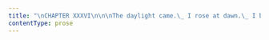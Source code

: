 ```yaml
---
title: "\nCHAPTER XXXVI\n\n\nThe daylight came.\_ I rose at dawn.\_ I busied myself for an hour or two\nwith arranging my things in my chamber, drawers, and wardrobe, in the\norder wherein I should wish to leave them during a brief absence.\_\nMeantime, I heard St. John quit his room.\_ He stopped at my door: I\nfeared he would knock—no, but a slip of paper was passed under the\ndoor.\_ I took it up.\_ It bore these words—\n\n“You left me too suddenly last night.\_ Had you stayed but a little\nlonger, you would have laid your hand on the Christian’s cross and the\nangel’s crown.\_ I shall expect your clear decision when I return this\nday fortnight.\_ Meantime, watch and pray that you enter not into\ntemptation: the spirit, I trust, is willing, but the flesh, I see, is\nweak.\_ I shall pray for you hourly.—Yours, St. John.”\n\n“My spirit,” I answered mentally, “is willing to do what is right; and\nmy flesh, I hope, is strong enough to accomplish the will of Heaven,\nwhen once that will is distinctly known to me.\_ At any rate, it shall be\nstrong enough to search—inquire—to grope an outlet from this cloud of\ndoubt, and find the open day of certainty.”\n\nIt was the first of June; yet the morning was overcast and chilly: rain\nbeat fast on my casement.\_ I heard the front-door open, and St. John\npass out.\_ Looking through the window, I saw him traverse the garden.\_\nHe took the way over the misty moors in the direction of Whitcross—there\nhe would meet the coach.\n\n“In a few more hours I shall succeed you in that track, cousin,” thought\nI: “I too have a coach to meet at Whitcross.\_ I too have some to see and\nask after in England, before I depart for ever.”\n\nIt wanted yet two hours of breakfast-time.\_ I filled the interval in\nwalking softly about my room, and pondering the visitation which had\ngiven my plans their present bent.\_ I recalled that inward sensation I\nhad experienced: for I could recall it, with all its unspeakable\nstrangeness.\_ I recalled the voice I had heard; again I questioned\nwhence it came, as vainly as before: it seemed in me—not in the\nexternal world.\_ I asked was it a mere nervous impression—a delusion?\_ I\ncould not conceive or believe: it was more like an inspiration.\_ The\nwondrous shock of feeling had come like the earthquake which shook the\nfoundations of Paul and Silas’s prison; it had opened the doors of the\nsoul’s cell and loosed its bands—it had wakened it out of its sleep,\nwhence it sprang trembling, listening, aghast; then vibrated thrice a\ncry on my startled ear, and in my quaking heart and through my spirit,\nwhich neither feared nor shook, but exulted as if in joy over the\nsuccess of one effort it had been privileged to make, independent of the\ncumbrous body.\n\n“Ere many days,” I said, as I terminated my musings, “I will know\nsomething of him whose voice seemed last night to summon me.\_ Letters\nhave proved of no avail—personal inquiry shall replace them.”\n\nAt breakfast I announced to Diana and Mary that I was going a journey,\nand should be absent at least four days.\n\n“Alone, Jane?” they asked.\n\n“Yes; it was to see or hear news of a friend about whom I had for some\ntime been uneasy.”\n\nThey might have said, as I have no doubt they thought, that they had\nbelieved me to be without any friends save them: for, indeed, I had\noften said so; but, with their true natural delicacy, they abstained\nfrom comment, except that Diana asked me if I was sure I was well enough\nto travel.\_ I looked very pale, she observed.\_ I replied, that nothing\nailed me save anxiety of mind, which I hoped soon to alleviate.\n\nIt was easy to make my further arrangements; for I was troubled with no\ninquiries—no surmises.\_ Having once explained to them that I could not\nnow be explicit about my plans, they kindly and wisely acquiesced in the\nsilence with which I pursued them, according to me the privilege of free\naction I should under similar circumstances have accorded them.\n\nI left Moor House at three o’clock p.m., and soon after four I stood at\nthe foot of the sign-post of Whitcross, waiting the arrival of the coach\nwhich was to take me to distant Thornfield.\_ Amidst the silence of those\nsolitary roads and desert hills, I heard it approach from a great\ndistance.\_ It was the same vehicle whence, a year ago, I had alighted\none summer evening on this very spot—how desolate, and hopeless, and\nobjectless!\_ It stopped as I beckoned.\_ I entered—not now obliged to\npart with my whole fortune as the price of its accommodation.\_ Once more\non the road to Thornfield, I felt like the messenger-pigeon flying home.\n\nIt was a journey of six-and-thirty hours.\_ I had set out from Whitcross\non a Tuesday afternoon, and early on the succeeding Thursday morning the\ncoach stopped to water the horses at a wayside inn, situated in the\nmidst of scenery whose green hedges and large fields and low pastoral\nhills (how mild of feature and verdant of hue compared with the stern\nNorth-Midland moors of Morton!) met my eye like the lineaments of a once\nfamiliar face.\_ Yes, I knew the character of this landscape: I was sure\nwe were near my bourne.\n\n“How far is Thornfield Hall from here?” I asked of the ostler.\n\n“Just two miles, ma’am, across the fields.”\n\n“My journey is closed,” I thought to myself.\_ I got out of the coach,\ngave a box I had into the ostler’s charge, to be kept till I called for\nit; paid my fare; satisfied the coachman, and was going: the brightening\nday gleamed on the sign of the inn, and I read in gilt letters, “The\nRochester Arms.”\_ My heart leapt up: I was already on my master’s very\nlands.\_ It fell again: the thought struck it:—\n\n“Your master himself may be beyond the British Channel, for aught you\nknow: and then, if he is at Thornfield Hall, towards which you hasten,\nwho besides him is there?\_ His lunatic wife: and you have nothing to do\nwith him: you dare not speak to him or seek his presence.\_ You have lost\nyour labour—you had better go no farther,” urged the monitor.\_ “Ask\ninformation of the people at the inn; they can give you all you seek:\nthey can solve your doubts at once.\_ Go up to that man, and inquire if\nMr. Rochester be at home.”\n\nThe suggestion was sensible, and yet I could not force myself to act on\nit.\_ I so dreaded a reply that would crush me with despair.\_ To prolong\ndoubt was to prolong hope.\_ I might yet once more see the Hall under the\nray of her star.\_ There was the stile before me—the very fields through\nwhich I had hurried, blind, deaf, distracted with a revengeful fury\ntracking and scourging me, on the morning I fled from Thornfield: ere I\nwell knew what course I had resolved to take, I was in the midst of\nthem.\_ How fast I walked!\_ How I ran sometimes!\_ How I looked forward to\ncatch the first view of the well-known woods!\_ With what feelings I\nwelcomed single trees I knew, and familiar glimpses of meadow and hill\nbetween them!\n\nAt last the woods rose; the rookery clustered dark; a loud cawing broke\nthe morning stillness.\_ Strange delight inspired me: on I hastened.\_\nAnother field crossed—a lane threaded—and there were the courtyard\nwalls—the back offices: the house itself, the rookery still hid.\_ “My\nfirst view of it shall be in front,” I determined, “where its bold\nbattlements will strike the eye nobly at once, and where I can single\nout my master’s very window: perhaps he will be standing at it—he rises\nearly: perhaps he is now walking in the orchard, or on the pavement in\nfront.\_ Could I but see him!—but a moment!\_ Surely, in that case, I\nshould not be so mad as to run to him?\_ I cannot tell—I am not certain.\_\nAnd if I did—what then?\_ God bless him!\_ What then?\_ Who would be hurt\nby my once more tasting the life his glance can give me?\_ I rave:\nperhaps at this moment he is watching the sun rise over the Pyrenees, or\non the tideless sea of the south.”\n\nI had coasted along the lower wall of the orchard—turned its angle:\nthere was a gate just there, opening into the meadow, between two stone\npillars crowned by stone balls.\_ From behind one pillar I could peep\nround quietly at the full front of the mansion.\_ I advanced my head with\nprecaution, desirous to ascertain if any bedroom window-blinds were yet\ndrawn up: battlements, windows, long front—all from this sheltered\nstation were at my command.\n\nThe crows sailing overhead perhaps watched me while I took this survey.\_\nI wonder what they thought.\_ They must have considered I was very\ncareful and timid at first, and that gradually I grew very bold and\nreckless.\_ A peep, and then a long stare; and then a departure from my\nniche and a straying out into the meadow; and a sudden stop full in\nfront of the great mansion, and a protracted, hardy gaze towards it.\_\n“What affectation of diffidence was this at first?” they might have\ndemanded; “what stupid regardlessness now?”\n\nHear an illustration, reader.\n\nA lover finds his mistress asleep on a mossy bank; he wishes to catch a\nglimpse of her fair face without waking her.\_ He steals softly over the\ngrass, careful to make no sound; he pauses—fancying she has stirred: he\nwithdraws: not for worlds would he be seen.\_ All is still: he again\nadvances: he bends above her; a light veil rests on her features: he\nlifts it, bends lower; now his eyes anticipate the vision of\nbeauty—warm, and blooming, and lovely, in rest.\_ How hurried was their\nfirst glance!\_ But how they fix!\_ How he starts!\_ How he suddenly and\nvehemently clasps in both arms the form he dared not, a moment since,\ntouch with his finger!\_ How he calls aloud a name, and drops his burden,\nand gazes on it wildly!\_ He thus grasps and cries, and gazes, because he\nno longer fears to waken by any sound he can utter—by any movement he\ncan make.\_ He thought his love slept sweetly: he finds she is stone\ndead.\n\nI looked with timorous joy towards a stately house: I saw a blackened\nruin.\n\nNo need to cower behind a gate-post, indeed!—to peep up at chamber\nlattices, fearing life was astir behind them!\_ No need to listen for\ndoors opening—to fancy steps on the pavement or the gravel-walk!\_ The\nlawn, the grounds were trodden and waste: the portal yawned void.\_ The\nfront was, as I had once seen it in a dream, but a well-like wall, very\nhigh and very fragile-looking, perforated with paneless windows: no\nroof, no battlements, no chimneys—all had crashed in.\n\nAnd there was the silence of death about it: the solitude of a lonesome\nwild.\_ No wonder that letters addressed to people here had never\nreceived an answer: as well despatch epistles to a vault in a church\naisle.\_ The grim blackness of the stones told by what fate the Hall had\nfallen—by conflagration: but how kindled?\_ What story belonged to this\ndisaster?\_ What loss, besides mortar and marble and wood-work had\nfollowed upon it?\_ Had life been wrecked as well as property?\_ If so,\nwhose?\_ Dreadful question: there was no one here to answer it—not even\ndumb sign, mute token.\n\nIn wandering round the shattered walls and through the devastated\ninterior, I gathered evidence that the calamity was not of late\noccurrence.\_ Winter snows, I thought, had drifted through that void\narch, winter rains beaten in at those hollow casements; for, amidst the\ndrenched piles of rubbish, spring had cherished vegetation: grass and\nweed grew here and there between the stones and fallen rafters.\_ And oh!\nwhere meantime was the hapless owner of this wreck?\_ In what land?\_\nUnder what auspices?\_ My eye involuntarily wandered to the grey church\ntower near the gates, and I asked, “Is he with Damer de Rochester,\nsharing the shelter of his narrow marble house?”\n\nSome answer must be had to these questions.\_ I could find it nowhere but\nat the inn, and thither, ere long, I returned.\_ The host himself brought\nmy breakfast into the parlour.\_ I requested him to shut the door and sit\ndown: I had some questions to ask him.\_ But when he complied, I scarcely\nknew how to begin; such horror had I of the possible answers.\_ And yet\nthe spectacle of desolation I had just left prepared me in a measure for\na tale of misery.\_ The host was a respectable-looking, middle-aged man.\n\n“You know Thornfield Hall, of course?” I managed to say at last.\n\n“Yes, ma’am; I lived there once.”\n\n“Did you?”\_ Not in my time, I thought: you are a stranger to me.\n\n“I was the late Mr. Rochester’s butler,” he added.\n\nThe late!\_ I seem to have received, with full force, the blow I had been\ntrying to evade.\n\n“The late!” I gasped.\_ “Is he dead?”\n\n“I mean the present gentleman, Mr. Edward’s father,” he explained.\_ I\nbreathed again: my blood resumed its flow.\_ Fully assured by these words\nthat Mr. Edward—my Mr. Rochester (God bless him, wherever he\nwas!)—was at least alive: was, in short, “the present gentleman.”\_\nGladdening words!\_ It seemed I could hear all that was to come—whatever\nthe disclosures might be—with comparative tranquillity.\_ Since he was\nnot in the grave, I could bear, I thought, to learn that he was at the\nAntipodes.\n\n“Is Mr. Rochester living at Thornfield Hall now?” I asked, knowing, of\ncourse, what the answer would be, but yet desirous of deferring the\ndirect question as to where he really was.\n\n“No, ma’am—oh, no!\_ No one is living there.\_ I suppose you are a\nstranger in these parts, or you would have heard what happened last\nautumn,—Thornfield Hall is quite a ruin: it was burnt down just about\nharvest-time.\_ A dreadful calamity! such an immense quantity of valuable\nproperty destroyed: hardly any of the furniture could be saved.\_ The\nfire broke out at dead of night, and before the engines arrived from\nMillcote, the building was one mass of flame.\_ It was a terrible\nspectacle: I witnessed it myself.”\n\n“At dead of night!” I muttered.\_ Yes, that was ever the hour of fatality\nat Thornfield.\_ “Was it known how it originated?” I demanded.\n\n“They guessed, ma’am: they guessed.\_ Indeed, I should say it was\nascertained beyond a doubt.\_ You are not perhaps aware,” he continued,\nedging his chair a little nearer the table, and speaking low, “that\nthere was a lady—a—a lunatic, kept in the house?”\n\n“I have heard something of it.”\n\n“She was kept in very close confinement, ma’am: people even for some\nyears was not absolutely certain of her existence.\_ No one saw her: they\nonly knew by rumour that such a person was at the Hall; and who or what\nshe was it was difficult to conjecture.\_ They said Mr. Edward had\nbrought her from abroad, and some believed she had been his mistress.\_\nBut a queer thing happened a year since—a very queer thing.”\n\nI feared now to hear my own story.\_ I endeavoured to recall him to the\nmain fact.\n\n“And this lady?”\n\n“This lady, ma’am,” he answered, “turned out to be Mr. Rochester’s\nwife!\_ The discovery was brought about in the strangest way.\_ There was\na young lady, a governess at the Hall, that Mr. Rochester fell in—”\n\n“But the fire,” I suggested.\n\n“I’m coming to that, ma’am—that Mr. Edward fell in love with.\_ The\nservants say they never saw anybody so much in love as he was: he was\nafter her continually.\_ They used to watch him—servants will, you know,\nma’am—and he set store on her past everything: for all, nobody but him\nthought her so very handsome.\_ She was a little small thing, they say,\nalmost like a child.\_ I never saw her myself; but I’ve heard Leah, the\nhouse-maid, tell of her.\_ Leah liked her well enough.\_ Mr. Rochester was\nabout forty, and this governess not twenty; and you see, when gentlemen\nof his age fall in love with girls, they are often like as if they were\nbewitched.\_ Well, he would marry her.”\n\n“You shall tell me this part of the story another time,” I said; “but\nnow I have a particular reason for wishing to hear all about the fire.\_\nWas it suspected that this lunatic, Mrs. Rochester, had any hand in it?”\n\n“You’ve hit it, ma’am: it’s quite certain that it was her, and nobody\nbut her, that set it going.\_ She had a woman to take care of her called\nMrs. Poole—an able woman in her line, and very trustworthy, but for one\nfault—a fault common to a deal of them nurses and matrons—she kept a\nprivate bottle of gin by her, and now and then took a drop over-much.\_\nIt is excusable, for she had a hard life of it: but still it was\ndangerous; for when Mrs. Poole was fast asleep after the gin and water,\nthe mad lady, who was as cunning as a witch, would take the keys out of\nher pocket, let herself out of her chamber, and go roaming about the\nhouse, doing any wild mischief that came into her head.\_ They say she\nhad nearly burnt her husband in his bed once: but I don’t know about\nthat.\_ However, on this night, she set fire first to the hangings of the\nroom next her own, and then she got down to a lower storey, and made her\nway to the chamber that had been the governess’s—(she was like as if she\nknew somehow how matters had gone on, and had a spite at her)—and she\nkindled the bed there; but there was nobody sleeping in it,\nfortunately.\_ The governess had run away two months before; and for all\nMr. Rochester sought her as if she had been the most precious thing he\nhad in the world, he never could hear a word of her; and he grew\nsavage—quite savage on his disappointment: he never was a wild man, but\nhe got dangerous after he lost her.\_ He would be alone, too.\_ He sent\nMrs. Fairfax, the housekeeper, away to her friends at a distance; but he\ndid it handsomely, for he settled an annuity on her for life: and she\ndeserved it—she was a very good woman.\_ Miss Adèle, a ward he had, was\nput to school.\_ He broke off acquaintance with all the gentry, and shut\nhimself up like a hermit at the Hall.”\n\n“What! did he not leave England?”\n\n“Leave England?\_ Bless you, no!\_ He would not cross the door-stones of\nthe house, except at night, when he walked just like a ghost about the\ngrounds and in the orchard as if he had lost his senses—which it is my\nopinion he had; for a more spirited, bolder, keener gentleman than he\nwas before that midge of a governess crossed him, you never saw, ma’am.\_\nHe was not a man given to wine, or cards, or racing, as some are, and he\nwas not so very handsome; but he had a courage and a will of his own, if\never man had.\_ I knew him from a boy, you see: and for my part, I have\noften wished that Miss Eyre had been sunk in the sea before she came to\nThornfield Hall.”\n\n“Then Mr. Rochester was at home when the fire broke out?”\n\n“Yes, indeed was he; and he went up to the attics when all was burning\nabove and below, and got the servants out of their beds and helped them\ndown himself, and went back to get his mad wife out of her cell.\_ And\nthen they called out to him that she was on the roof, where she was\nstanding, waving her arms, above the battlements, and shouting out till\nthey could hear her a mile off: I saw her and heard her with my own\neyes.\_ She was a big woman, and had long black hair: we could see it\nstreaming against the flames as she stood.\_ I witnessed, and several\nmore witnessed, Mr. Rochester ascend through the sky-light on to the\nroof; we heard him call ‘Bertha!’\_ We saw him approach her; and then,\nma’am, she yelled and gave a spring, and the next minute she lay smashed\non the pavement.”\n\n\n\n“Dead?”\n\n“Dead!\_ Ay, dead as the stones on which her brains and blood were\nscattered.”\n\n“Good God!”\n\n“You may well say so, ma’am: it was frightful!”\n\nHe shuddered.\n\n“And afterwards?” I urged.\n\n“Well, ma’am, afterwards the house was burnt to the ground: there are\nonly some bits of walls standing now.”\n\n“Were any other lives lost?”\n\n“No—perhaps it would have been better if there had.”\n\n“What do you mean?”\n\n“Poor Mr. Edward!” he ejaculated, “I little thought ever to have seen\nit!\_ Some say it was a just judgment on him for keeping his first\nmarriage secret, and wanting to take another wife while he had one\nliving: but I pity him, for my part.”\n\n“You said he was alive?” I exclaimed.\n\n“Yes, yes: he is alive; but many think he had better be dead.”\n\n“Why?\_ How?”\_ My blood was again running cold.\_ “Where is he?” I\ndemanded.\_ “Is he in England?”\n\n“Ay—ay—he’s in England; he can’t get out of England, I fancy—he’s a\nfixture now.”\n\nWhat agony was this!\_ And the man seemed resolved to protract it.\n\n“He is stone-blind,” he said at last.\_ “Yes, he is stone-blind, is Mr.\nEdward.”\n\nI had dreaded worse.\_ I had dreaded he was mad.\_ I summoned strength to\nask what had caused this calamity.\n\n“It was all his own courage, and a body may say, his kindness, in a way,\nma’am: he wouldn’t leave the house till every one else was out before\nhim.\_ As he came down the great staircase at last, after Mrs. Rochester\nhad flung herself from the battlements, there was a great crash—all\nfell.\_ He was taken out from under the ruins, alive, but sadly hurt: a\nbeam had fallen in such a way as to protect him partly; but one eye was\nknocked out, and one hand so crushed that Mr. Carter, the surgeon, had\nto amputate it directly.\_ The other eye inflamed: he lost the sight of\nthat also.\_ He is now helpless, indeed—blind and a cripple.”\n\n“Where is he?\_ Where does he now live?”\n\n“At Ferndean, a manor-house on a farm he has, about thirty miles off:\nquite a desolate spot.”\n\n“Who is with him?”\n\n“Old John and his wife: he would have none else.\_ He is quite broken\ndown, they say.”\n\n“Have you any sort of conveyance?”\n\n“We have a chaise, ma’am, a very handsome chaise.”\n\n“Let it be got ready instantly; and if your post-boy can drive me to\nFerndean before dark this day, I’ll pay both you and him twice the hire\nyou usually demand.”\n"
contentType: prose
---
```



